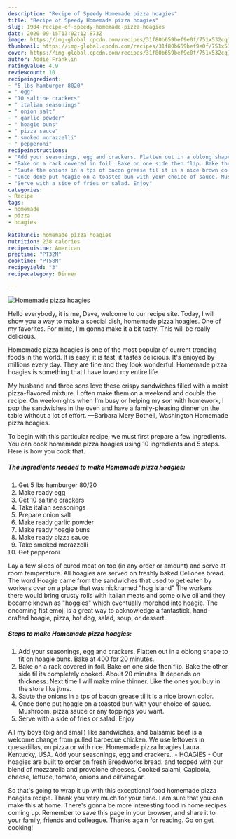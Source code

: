 ```yaml
---
description: "Recipe of Speedy Homemade pizza hoagies"
title: "Recipe of Speedy Homemade pizza hoagies"
slug: 1984-recipe-of-speedy-homemade-pizza-hoagies
date: 2020-09-15T13:02:12.873Z
image: https://img-global.cpcdn.com/recipes/31f80b659bef9e0f/751x532cq70/homemade-pizza-hoagies-recipe-main-photo.jpg
thumbnail: https://img-global.cpcdn.com/recipes/31f80b659bef9e0f/751x532cq70/homemade-pizza-hoagies-recipe-main-photo.jpg
cover: https://img-global.cpcdn.com/recipes/31f80b659bef9e0f/751x532cq70/homemade-pizza-hoagies-recipe-main-photo.jpg
author: Addie Franklin
ratingvalue: 4.9
reviewcount: 10
recipeingredient:
- "5 lbs hamburger 8020"
- " egg"
- "10 saltine crackers"
- " italian seasonings"
- " onion salt"
- " garlic powder"
- " hoagie buns"
- " pizza sauce"
- " smoked morazzelli"
- " pepperoni"
recipeinstructions:
- "Add your seasonings, egg and crackers. Flatten out in a oblong shape to fit on hoagie buns. Bake at 400 for 20 minutes."
- "Bake on a rack covered in foil. Bake on one side then flip. Bake the other side til its completely cooked. About 20 minutes. It depends on thickness. Next time I will make mine thinner. Like the ones you buy in the store like jtms."
- "Saute the onions in a tps of bacon grease til it is a nice brown color."
- "Once done put hoagie on a toasted bun with your choice of sauce. Mushroom, pizza sauce or any toppings you want."
- "Serve with a side of fries or salad. Enjoy"
categories:
- Recipe
tags:
- homemade
- pizza
- hoagies

katakunci: homemade pizza hoagies 
nutrition: 238 calories
recipecuisine: American
preptime: "PT32M"
cooktime: "PT58M"
recipeyield: "3"
recipecategory: Dinner

---
```



![Homemade pizza hoagies](https://img-global.cpcdn.com/recipes/31f80b659bef9e0f/751x532cq70/homemade-pizza-hoagies-recipe-main-photo.jpg)

Hello everybody, it is me, Dave, welcome to our recipe site. Today, I will show you a way to make a special dish, homemade pizza hoagies. One of my favorites. For mine, I'm gonna make it a bit tasty. This will be really delicious.

Homemade pizza hoagies is one of the most popular of current trending foods in the world. It is easy, it is fast, it tastes delicious. It's enjoyed by millions every day. They are fine and they look wonderful. Homemade pizza hoagies is something that I have loved my entire life.

My husband and three sons love these crispy sandwiches filled with a moist pizza-flavored mixture. I often make them on a weekend and double the recipe. On week-nights when I&#39;m busy or helping my son with homework, I pop the sandwiches in the oven and have a family-pleasing dinner on the table without a lot of effort. —Barbara Mery Bothell, Washington Homemade pizza hoagies.


To begin with this particular recipe, we must first prepare a few ingredients. You can cook homemade pizza hoagies using 10 ingredients and 5 steps. Here is how you cook that.

<!--inarticleads1-->

##### The ingredients needed to make Homemade pizza hoagies:

1. Get 5 lbs hamburger 80/20
1. Make ready  egg
1. Get 10 saltine crackers
1. Take  italian seasonings
1. Prepare  onion salt
1. Make ready  garlic powder
1. Make ready  hoagie buns
1. Make ready  pizza sauce
1. Take  smoked morazzelli
1. Get  pepperoni


Lay a few slices of cured meat on top (in any order or amount) and serve at room temperature. All hoagies are served on freshly baked Cellones bread. The word Hoagie came from the sandwiches that used to get eaten by workers over on a place that was nicknamed &#34;hog island&#34; The workers there would bring crusty rolls with Italian meats and some olive oil and they became known as &#34;hoggies&#34; which eventually morphed into hoagie. The oncoming fist emoji is a great way to acknowledge a fantastick, hand-crafted hoagie, pizza, hot dog, salad, soup, or dessert. 

<!--inarticleads2-->

##### Steps to make Homemade pizza hoagies:

1. Add your seasonings, egg and crackers. Flatten out in a oblong shape to fit on hoagie buns. Bake at 400 for 20 minutes.
1. Bake on a rack covered in foil. Bake on one side then flip. Bake the other side til its completely cooked. About 20 minutes. It depends on thickness. Next time I will make mine thinner. Like the ones you buy in the store like jtms.
1. Saute the onions in a tps of bacon grease til it is a nice brown color.
1. Once done put hoagie on a toasted bun with your choice of sauce. Mushroom, pizza sauce or any toppings you want.
1. Serve with a side of fries or salad. Enjoy


All my boys (big and small) like sandwiches, and balsamic beef is a welcome change from pulled barbecue chicken. We use leftovers in quesadillas, on pizza or with rice. Homemade pizza hoagies Laura Kentucky, USA. Add your seasonings, egg and crackers.. - HOAGIES - Our hoagies are built to order on fresh Breadworks bread. and topped with our blend of mozzarella and provolone cheeses. Cooked salami, Capicola, cheese, lettuce, tomato, onions and oil/vinegar. 

So that's going to wrap it up with this exceptional food homemade pizza hoagies recipe. Thank you very much for your time. I am sure that you can make this at home. There's gonna be more interesting food in home recipes coming up. Remember to save this page in your browser, and share it to your family, friends and colleague. Thanks again for reading. Go on get cooking!
